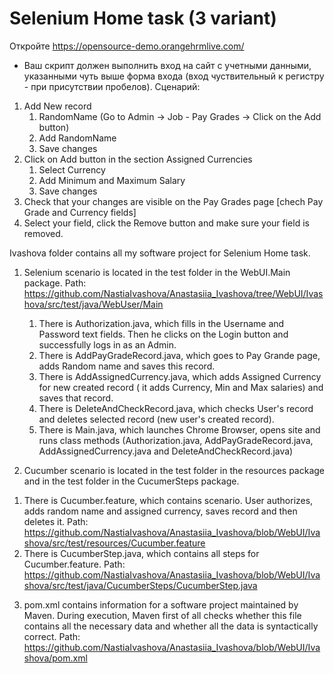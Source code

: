 # Selenium Home task (3 variant)

Откройте https://opensource-demo.orangehrmlive.com/
- Ваш скрипт должен выполнить вход на сайт с учетными данными, указанными чуть выше форма входа (вход чуствительный к регистру - при присутствии пробелов).
Сценарий:
1. Add New record 
    1) RandomName  (Go to Admin -> Job - Pay Grades -> Click on the Add button)
    2) Add RandomName
    3) Save changes
2. Click on Add button in the section Assigned Currencies
    1) Select Currency
    2) Add Minimum and Maximum Salary
    3) Save changes          
5. Check that your changes are visible on the Pay Grades page [chech Pay Grade and Currency fields]
6. Select your field, click the Remove button and make sure your field is removed.

Ivashova folder contains all my software project for Selenium Home task.

1) Selenium scenario is located in the test folder in the WebUI.Main package.
Path: https://github.com/NastiaIvashova/Anastasiia_Ivashova/tree/WebUI/Ivashova/src/test/java/WebUser/Main
   1. There is Authorization.java, which fills in the Username and Password text fields. Then he clicks on the Login button and successfully logs in as an Admin. 
   2. There is AddPayGradeRecord.java, which goes to Pay Grande page, adds Random name and saves this record.
   3. There is AddAssignedCurrency.java, which adds Assigned Currency for new created record ( it adds Currency, Min and Max salaries) and saves that record.
   4. There is DeleteAndCheckRecord.java, which checks User's record and deletes selected record (new user's created record).
   5. There is Main.java, which launches Chrome Browser, opens site and runs class methods (Authorization.java, AddPayGradeRecord.java, AddAssignedCurrency.java and DeleteAndCheckRecord.java)

2) Cucumber scenario is located in the test folder in the resources package and in the test folder in the CucumerSteps package.
  1. There is Cucumber.feature, which contains scenario. User authorizes, adds random name and assigned currency, saves record and then deletes it.
     Path: https://github.com/NastiaIvashova/Anastasiia_Ivashova/blob/WebUI/Ivashova/src/test/resources/Cucumber.feature
  2. There is CucumberStep.java, which contains all steps for Cucumber.feature.
     Path: https://github.com/NastiaIvashova/Anastasiia_Ivashova/blob/WebUI/Ivashova/src/test/java/CucumberSteps/CucumberStep.java

3) pom.xml contains information for a software project maintained by Maven. During execution, Maven first of all checks whether this file contains all the necessary data and whether all the data is syntactically correct. 
Path: https://github.com/NastiaIvashova/Anastasiia_Ivashova/blob/WebUI/Ivashova/pom.xml
